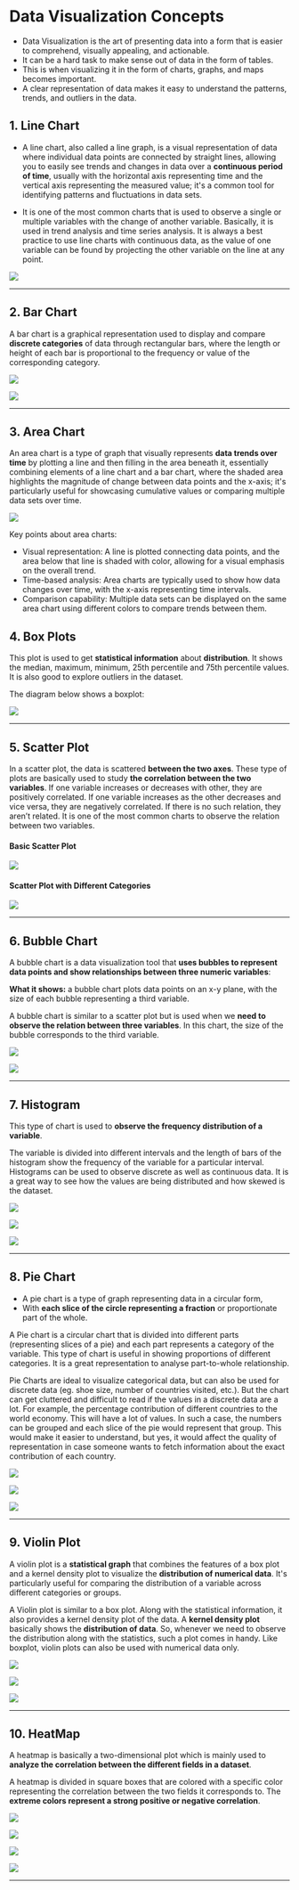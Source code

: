 # Data Visualization Concepts

* Data Visualization is the art of presenting data 
  into a form that is easier to comprehend, visually 
  appealing, and actionable. 
* It can be a hard task to make sense out of data 
  in the form of tables. 
* This is when visualizing it in the form of charts, 
  graphs, and maps becomes important. 
* A clear representation of data makes it easy to 
  understand the patterns, trends, and outliers in 
  the data.
  
## 1. Line Chart
* A line chart, also called a line graph, is a 
  visual representation of data where individual 
  data points are connected by straight lines, 
  allowing you to easily see trends and changes 
  in data over a **continuous period of time**, 
  usually with the horizontal axis representing 
  time and the vertical axis representing the 
  measured value; it's a common tool for identifying 
  patterns and fluctuations in data sets.

* It is one of the most common charts that is used 
  to observe a single or multiple variables with the 
  change of another variable. Basically, it is used 
  in trend analysis and time series analysis. It is 
  always a best practice to use line charts with 
  continuous data, as the value of one variable can 
  be found by projecting the other variable on the 
  line at any point. 
  
![](./programs/line_chart.png)

------

## 2. Bar Chart

A bar chart is a graphical representation used to 
display and compare **discrete categories** of data 
through rectangular bars, where the length or height 
of each bar is proportional to the frequency or value 
of the corresponding category.

![](./programs/bar_chart_1.png)

![](./programs/bar_chart_2_stacked.png)

-------

## 3. Area Chart

An area chart is a type of graph that visually 
represents **data trends over time** by plotting 
a line and then filling in the area beneath it, 
essentially combining elements of a line chart 
and a bar chart, where the shaded area highlights 
the magnitude of change between data points and 
the x-axis; it's particularly useful for showcasing 
cumulative values or comparing multiple data sets 
over time. 

![](./programs/area_chart.png)

Key points about area charts:

* Visual representation:
A line is plotted connecting data points, and the area below that line is shaded with color, allowing for a visual emphasis on the overall trend. 
* Time-based analysis:
Area charts are typically used to show how data changes over time, with the x-axis representing time intervals. 
* Comparison capability:
Multiple data sets can be displayed on the same area chart using different colors to compare trends between them. 

## 4. Box Plots

This plot is used to get **statistical information**
about **distribution**. It shows the median, maximum, 
minimum, 25th percentile and 75th percentile values. 
It is also good to explore outliers in the dataset. 

The diagram below shows a boxplot:

![](./programs/box_plots.png)

------

## 5. Scatter Plot

In a scatter plot, the data is scattered **between 
the two axes**. These type of plots are basically 
used to study **the correlation between the two 
variables**. If one variable increases or decreases 
with other, they are positively correlated. If one 
variable increases as the other decreases and vice 
versa, they are negatively correlated. If there is 
no such relation, they aren’t related. It is one of 
the most common charts to observe the relation 
between two variables.

#### Basic Scatter Plot
![](./programs/scatter_plot.png)

#### Scatter Plot with Different Categories
![](./programs/scatter_plot_with_different_categories.png)

------

## 6. Bubble Chart

A bubble chart is a data visualization tool that 
**uses bubbles to represent data points and show 
relationships between three numeric variables**: 

**What it shows:** a bubble chart plots data 
points on an x-y plane, with the size of each 
bubble representing a third variable. 

A bubble chart is similar to a scatter plot but 
is used when we **need to observe the relation 
between three variables**. In this chart, the 
size of the bubble corresponds to the third 
variable.


![](./programs/bubble_chart_example.png)

![](./programs/bubble_chart.png)

------

## 7. Histogram

This type of chart is used to **observe the 
frequency distribution of a variable**. 

The variable is divided into different intervals 
and the length of bars of the histogram show the 
frequency of the variable for a particular interval. Histograms can be used to observe discrete as well 
as continuous data. It is a great way to see how 
the values are being distributed and how skewed is the dataset.


![](./programs/histogram.png)

![](./programs/histogram_example.png)

![](./programs/histogram_student_scores.png)

------

## 8. Pie Chart

* A pie chart is a type of graph representing 
  data in a circular form, 
* With **each slice of the circle representing 
  a fraction** or proportionate part of the whole.

A Pie chart is a circular chart that is divided 
into different parts (representing slices of a 
pie) and each part represents a category of the 
variable. This type of chart is useful in showing 
proportions of different categories. It is a great representation to analyse part-to-whole relationship.

Pie Charts are ideal to visualize categorical data, 
but can also be used for discrete data (eg. shoe 
size, number of countries visited, etc.). But the 
chart can get cluttered and difficult to read if 
the values in a discrete data are a lot. For example, 
the percentage contribution of different countries 
to the world economy. This will have a lot of values. 
In such a case, the numbers can be grouped and each 
slice of the pie would represent that group. This 
would make it easier to understand, but yes, it would 
affect the quality of representation in case someone 
wants to fetch information about the exact 
contribution of each country.

![](./programs/pie_chart_example.png)

![](./programs/pie_chart_example_2.png)


![](./programs/pie_chart.png)

------


## 9. Violin Plot

A violin plot is a **statistical graph** that 
combines the features of a box plot and a kernel 
density plot to visualize the **distribution of 
numerical data**. It's particularly useful for 
comparing the distribution of a variable across 
different categories or groups. 

A Violin plot is similar to a box plot. Along 
with the statistical information, it also provides 
a kernel density plot of the data. A **kernel 
density plot** basically shows the **distribution 
of data**. So, whenever we need to observe the 
distribution along with the statistics, such a 
plot comes in handy. Like boxplot, violin plots 
can also be used with numerical data only.

![](./programs/violin_plot_example_2.png)

![](./programs/violin_plot_example.png)

![](./programs/violin_plot_by_seaborn.png)

------

## 10. HeatMap

A heatmap is basically a two-dimensional plot 
which is mainly used to **analyze the correlation
 between the different fields in a dataset**. 

A heatmap is divided in square boxes that are 
colored with a specific color representing the 
correlation between the two fields it corresponds 
to. The **extreme colors represent a strong 
positive or negative correlation**.

![](./programs/heatmap_example_2.webp)

![](./programs/heatmap_example.webp)

![](./programs/heatmap_using_seaborn_2.png)

![](./programs/heatmap_using_seaborn_3.png)

-----




